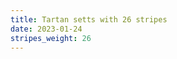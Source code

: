 ```yaml
---
title: Tartan setts with 26 stripes
date: 2023-01-24
stripes_weight: 26
---
```

<no value>

<no value>